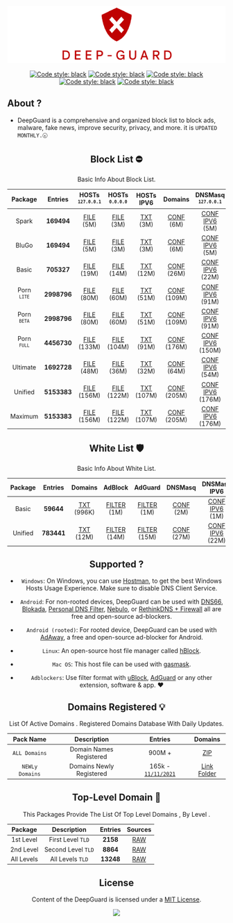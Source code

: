 
 <div align="center">

 ![Cover](https://raw.githubusercontent.com/VenexGit/DeepGuard/main/Logo.png)

</div>
 <div align="center">

<a href="https://github.com/VenexGit/DeepGuard/releases"><img alt="Code style: black" src="https://img.shields.io/badge/Version-1.1-orange.svg?longCache=true&style=flat-square"></a>
<a href="https://github.com/VenexGit/DeepGuard/releases"><img alt="Code style: black" src="https://img.shields.io/badge/Update-Nov 17, 2021-red.svg?longCache=true&style=flat-square"></a>
<a href="https://github.com/VenexGit/DeepGuard/releases"><img alt="Code style: black" src="https://img.shields.io/badge/Status-Official-green.svg?longCache=true&style=flat-square"></a>
<a href="https://github.com/VenexGit/DeepGuard/blob/main/LICENSE"><img alt="Code style: black" src="https://img.shields.io/badge/License-MIT-yellow.svg?longCache=true&style=flat-square"></a>
 <a href="https://t.me/WizVenex"><img alt="Code style: black" src="https://img.shields.io/badge/Telegram-Contact Me-blue.svg?longCache=true&style=flat-square"></a>


</div>

## About ? 
* DeepGuard is a comprehensive and organized block list to block ads, malware, fake news, improve security, privacy, and more. it is `UPDATED MONTHLY.🕣`
<div align="center">
<div align="center">

## Block List ​⛔️

Basic Info About Block List.

Package | Entries | HOSTs<br> <sup>`127.0.0.1`</sup> | HOSTs<br> <sup>`0.0.0.0`</sup> | HOSTs IPV6 | Domains | DNSMasq <br> <sup>`127.0.0.1`</sup>| DNSMasq <br> <sup>`0.0.0.0`</sup> | DNSMasq IPV6 | Magisk | Flashable | RPZ | AdBlock | AdGuard | Unbound | OneLine |
:-----------:|:-------:|:-----:|:----------:|:-------:|:-------:|:-------:|:------------:|:------:|:---------:|:---:|:-------:|:-------:|:-------:|:-------:|:-------:|
Spark | **169494** | [FILE](https://github.com/VenexGit/DeepGuard/releases/download/Spark/hosts) (5M)  | [FILE](https://github.com/VenexGit/DeepGuard/releases/download/Spark/Hosts_Ipv6) (3M)  | [TXT](https://github.com/VenexGit/DeepGuard/releases/download/Spark/Domains.txt) (3M)  | [CONF](https://github.com/VenexGit/DeepGuard/releases/download/Spark/DnsMasq.conf) (6M)| [CONF IPV6](https://github.com/VenexGit/DeepGuard/releases/download/Spark/DnsMasq_Ipv6.conf) (5M)  | [MAGISK](https://github.com/VenexGit/DeepGuard/releases/download/Spark/DeepGuard_Magisk.zip) (1M)  | [TWRP](https://github.com/VenexGit/DeepGuard/releases/download/Spark/DeepGuard_Flashable.zip) (1M)  | [TXT](https://github.com/VenexGit/DeepGuard/releases/download/Spark/Rpz.txt) (4M)  | [FILTER](https://github.com/VenexGit/DeepGuard/releases/download/Spark/Adblock) (3M)  | [FILTER](https://github.com/VenexGit/DeepGuard/releases/download/Spark/Adguard) (4M) | [CONF](https://github.com/VenexGit/DeepGuard/releases/download/Spark/Unbound.conf) (8M) | [TXT](https://github.com/VenexGit/DeepGuard/releases/download/Spark/One_Line.txt) (3M) |
BluGo | **169494** | [FILE](https://github.com/VenexGit/DeepGuard/releases/download/BluGo/hosts) (5M)  | [FILE](https://github.com/VenexGit/DeepGuard/releases/download/BluGo/Hosts_Ipv6) (3M)  | [TXT](https://github.com/VenexGit/DeepGuard/releases/download/BluGo/Domains.txt) (3M)  | [CONF](https://github.com/VenexGit/DeepGuard/releases/download/BluGo/DnsMasq.conf) (6M)| [CONF IPV6](https://github.com/VenexGit/DeepGuard/releases/download/BluGo/DnsMasq_Ipv6.conf) (5M)  | [MAGISK](https://github.com/VenexGit/DeepGuard/releases/download/BluGo/DeepGuard_Magisk.zip) (1M)  | [TWRP](https://github.com/VenexGit/DeepGuard/releases/download/BluGo/DeepGuard_Flashable.zip) (1M)  | [TXT](https://github.com/VenexGit/DeepGuard/releases/download/BluGo/Rpz.txt) (4M)  | [FILTER](https://github.com/VenexGit/DeepGuard/releases/download/BluGo/Adblock) (3M)  | [FILTER](https://github.com/VenexGit/DeepGuard/releases/download/BluGo/Adguard) (4M) | [CONF](https://github.com/VenexGit/DeepGuard/releases/download/BluGo/Unbound.conf) (8M) | [TXT](https://github.com/VenexGit/DeepGuard/releases/download/BluGo/One_Line.txt) (3M) |
Basic | **705327** | [FILE](https://github.com/VenexGit/DeepGuard/releases/download/Basic/hosts) (19M)  | [FILE](https://github.com/VenexGit/DeepGuard/releases/download/Basic/Hosts_Ipv6) (14M)  | [TXT](https://github.com/VenexGit/DeepGuard/releases/download/Basic/Domains.txt) (12M)  | [CONF](https://github.com/VenexGit/DeepGuard/releases/download/Basic/DnsMasq.conf) (26M)| [CONF IPV6](https://github.com/VenexGit/DeepGuard/releases/download/Basic/DnsMasq_Ipv6.conf) (22M)  | [MAGISK](https://github.com/VenexGit/DeepGuard/releases/download/Basic/DeepGuard_Magisk.zip) (3M)  | [TWRP](https://github.com/VenexGit/DeepGuard/releases/download/Basic/DeepGuard_Flashable.zip) (4M)  | [TXT](https://github.com/VenexGit/DeepGuard/releases/download/Basic/Rpz.txt) (18M)  | [FILTER](https://github.com/VenexGit/DeepGuard/releases/download/Basic/Adblock) (14M)  | [FILTER](https://github.com/VenexGit/DeepGuard/releases/download/Basic/Adguard) (16M) | [CONF](https://github.com/VenexGit/DeepGuard/releases/download/Basic/Unbound.conf) (34M) | [TXT](https://github.com/VenexGit/DeepGuard/releases/download/Basic/One_Line.txt) (12M) | 
Porn <br> <sup>`LITE`</sup> | **2998796** | [FILE](https://github.com/VenexGit/DeepGuard/releases/download/Porn_Beta/hosts) (80M)  | [FILE](https://github.com/VenexGit/DeepGuard/releases/download/Porn_Beta/Hosts_Ipv6) (60M)  | [TXT](https://github.com/VenexGit/DeepGuard/releases/download/Porn_Beta/Domains.txt) (51M)  | [CONF](https://github.com/VenexGit/DeepGuard/releases/download/Porn_Beta/DnsMasq.conf) (109M)| [CONF IPV6](https://github.com/VenexGit/DeepGuard/releases/download/Porn_Beta/DnsMasq_Ipv6.conf) (91M)  | [MAGISK](https://github.com/VenexGit/DeepGuard/releases/download/Porn_Beta/DeepGuard_Magisk.zip) (15M)  | [TWRP](https://github.com/VenexGit/DeepGuard/releases/download/Porn_Beta/DeepGuard_Flashable.zip) (15M)  | [TXT](https://github.com/VenexGit/DeepGuard/releases/download/Porn_Beta/Rpz.txt) (74M)  | [FILTER](https://github.com/VenexGit/DeepGuard/releases/download/Porn_Beta/Adblock) (60M)  | [FILTER](https://github.com/VenexGit/DeepGuard/releases/download/Porn_Beta/Adguard) (66M) | [CONF](https://github.com/VenexGit/DeepGuard/releases/download/Porn_Beta/Unbound.conf) (143M) | [TXT](https://github.com/VenexGit/DeepGuard/releases/download/Porn_Beta/One_Line.txt) (51M) 
Porn <br> <sup>`BETA`</sup> | **2998796** | [FILE](https://github.com/VenexGit/DeepGuard/releases/download/Porn_Beta/hosts) (80M)  | [FILE](https://github.com/VenexGit/DeepGuard/releases/download/Porn_Beta/Hosts_Ipv6) (60M)  | [TXT](https://github.com/VenexGit/DeepGuard/releases/download/Porn_Beta/Domains.txt) (51M)  | [CONF](https://github.com/VenexGit/DeepGuard/releases/download/Porn_Beta/DnsMasq.conf) (109M)| [CONF IPV6](https://github.com/VenexGit/DeepGuard/releases/download/Porn_Beta/DnsMasq_Ipv6.conf) (91M)  | [MAGISK](https://github.com/VenexGit/DeepGuard/releases/download/Porn_Beta/DeepGuard_Magisk.zip) (15M)  | [TWRP](https://github.com/VenexGit/DeepGuard/releases/download/Porn_Beta/DeepGuard_Flashable.zip) (15M)  | [TXT](https://github.com/VenexGit/DeepGuard/releases/download/Porn_Beta/Rpz.txt) (74M)  | [FILTER](https://github.com/VenexGit/DeepGuard/releases/download/Porn_Beta/Adblock) (60M)  | [FILTER](https://github.com/VenexGit/DeepGuard/releases/download/Porn_Beta/Adguard) (66M) | [CONF](https://github.com/VenexGit/DeepGuard/releases/download/Porn_Beta/Unbound.conf) (143M) | [TXT](https://github.com/VenexGit/DeepGuard/releases/download/Porn_Beta/One_Line.txt) (51M) 
Porn <br> <sup>`FULL`</sup> | **4456730** | [FILE](https://github.com/VenexGit/DeepGuard/releases/download/Porn_Full/hosts) (133M)  | [FILE](https://github.com/VenexGit/DeepGuard/releases/download/Porn_Full/Hosts_Ipv6) (104M)  | [TXT](https://github.com/VenexGit/DeepGuard/releases/download/Porn_Full/Domains.txt) (91M)  | [CONF](https://github.com/VenexGit/DeepGuard/releases/download/Porn_Full/DnsMasq.conf) (176M)| [CONF IPV6](https://github.com/VenexGit/DeepGuard/releases/download/Porn_Full/DnsMasq_Ipv6.conf) (150M)  | [MAGISK](https://github.com/VenexGit/DeepGuard/releases/download/Porn_Full/DeepGuard_Magisk.zip) (38M)  | [TWRP](https://github.com/VenexGit/DeepGuard/releases/download/Porn_Full/DeepGuard_Flashable.zip) (38M)  | [TXT](https://github.com/VenexGit/DeepGuard/releases/download/Porn_Full/Rpz.txt) (125M)  | [FILTER](https://github.com/VenexGit/DeepGuard/releases/download/Porn_Full/Adblock) (104M)  | [FILTER](https://github.com/VenexGit/DeepGuard/releases/download/Porn_Full/Adguard) (112M) | [CONF](https://github.com/VenexGit/DeepGuard/releases/download/Porn_Full/Unbound.conf) (227M) | [TXT](https://github.com/VenexGit/DeepGuard/releases/download/Porn_Full/One_Line.txt) (91M) |
Ultimate | **1692728** | [FILE](https://github.com/VenexGit/DeepGuard/releases/download/Ultimate/hosts) (48M)  | [FILE](https://github.com/VenexGit/DeepGuard/releases/download/Ultimate/Hosts_Ipv6) (36M)  | [TXT](https://github.com/VenexGit/DeepGuard/releases/download/Ultimate/Domains.txt) (32M)  | [CONF](https://github.com/VenexGit/DeepGuard/releases/download/Ultimate/DnsMasq.conf) (64M)| [CONF IPV6](https://github.com/VenexGit/DeepGuard/releases/download/Ultimate/DnsMasq_Ipv6.conf) (54M)  | [MAGISK](https://github.com/VenexGit/DeepGuard/releases/download/Ultimate/DeepGuard_Magisk.zip) (10M)  | [TWRP](https://github.com/VenexGit/DeepGuard/releases/download/Ultimate/DeepGuard_Flashable.zip) (10M)  | [TXT](https://github.com/VenexGit/DeepGuard/releases/download/Ultimate/Rpz.txt) (44M)  | [FILTER](https://github.com/VenexGit/DeepGuard/releases/download/Ultimate/Adblock) (36M)  | [FILTER](https://github.com/VenexGit/DeepGuard/releases/download/Ultimate/Adguard) (40M) | [CONF](https://github.com/VenexGit/DeepGuard/releases/download/Ultimate/Unbound.conf) (83M) | [TXT](https://github.com/VenexGit/DeepGuard/releases/download/Ultimate/One_Line.txt) (32M) |
Unified | **5153383** | [FILE](https://github.com/VenexGit/DeepGuard/releases/download/Unified/hosts) (156M)  | [FILE](https://github.com/VenexGit/DeepGuard/releases/download/Unified/Hosts_Ipv6) (122M)  | [TXT](https://github.com/VenexGit/DeepGuard/releases/download/Unified/Domains.txt) (107M)  | [CONF](https://github.com/VenexGit/DeepGuard/releases/download/Unified/DnsMasq.conf) (205M)| [CONF IPV6](https://github.com/VenexGit/DeepGuard/releases/download/Unified/DnsMasq_Ipv6.conf) (176M)  | [MAGISK](https://github.com/VenexGit/DeepGuard/releases/download/Unified/DeepGuard_Magisk.zip) (28M)  | [TWRP](https://github.com/VenexGit/DeepGuard/releases/download/Unified/DeepGuard_Flashable.zip) (28M)  | [TXT](https://github.com/VenexGit/DeepGuard/releases/download/Unified/Rpz.txt) (146M)  | [FILTER](https://github.com/VenexGit/DeepGuard/releases/download/Unified/Adblock) (122M)  | [FILTER](https://github.com/VenexGit/DeepGuard/releases/download/Unified/Adguard) (131M) | [CONF](https://github.com/VenexGit/DeepGuard/releases/download/Unified/Unbound.conf) (264M) | [TXT](https://github.com/VenexGit/DeepGuard/releases/download/Unified/One_Line.txt) (107M) |
Maximum | **5153383** | [FILE](https://github.com/VenexGit/DeepGuard/releases/download/Unified/hosts) (156M)  | [FILE](https://github.com/VenexGit/DeepGuard/releases/download/Unified/Hosts_Ipv6) (122M)  | [TXT](https://github.com/VenexGit/DeepGuard/releases/download/Unified/Domains.txt) (107M)  | [CONF](https://github.com/VenexGit/DeepGuard/releases/download/Unified/DnsMasq.conf) (205M)| [CONF IPV6](https://github.com/VenexGit/DeepGuard/releases/download/Unified/DnsMasq_Ipv6.conf) (176M)  | [MAGISK](https://github.com/VenexGit/DeepGuard/releases/download/Unified/DeepGuard_Magisk.zip) (28M)  | [TWRP](https://github.com/VenexGit/DeepGuard/releases/download/Unified/DeepGuard_Flashable.zip) (28M)  | [TXT](https://github.com/VenexGit/DeepGuard/releases/download/Unified/Rpz.txt) (146M)  | [FILTER](https://github.com/VenexGit/DeepGuard/releases/download/Unified/Adblock) (122M)  | [FILTER](https://github.com/VenexGit/DeepGuard/releases/download/Unified/Adguard) (131M) | [CONF](https://github.com/VenexGit/DeepGuard/releases/download/Unified/Unbound.conf) (264M) | [TXT](https://github.com/VenexGit/DeepGuard/releases/download/Unified/One_Line.txt) (107M) |

## White List 🛡

Basic Info About White List.

| Package | Entries | Domains | AdBlock | AdGuard | DNSMasq | DNSMasq IPV6 | Unbound | RPZ | OneLine |
|:-------:|:-------:|:-------:|:-------:|:-------:|:-------:|:------------:|:-------:|:---:|:-------:|
Basic | **59644**  | [TXT](https://github.com/VenexGit/DeepGuard/releases/download/WT-Basic/Domains.txt) (996K) | [FILTER](https://github.com/VenexGit/DeepGuard/releases/download/WT-Basic/Adblock) (1M) | [FILTER](https://github.com/VenexGit/DeepGuard/releases/download/WT-Basic/Adguard) (1M) | [CONF](https://github.com/VenexGit/DeepGuard/releases/download/WT-Basic/DnsMasq.conf) (2M) | [CONF IPV6](https://github.com/VenexGit/DeepGuard/releases/download/WT-Basic/DnsMasq_Ipv6.conf) (1M) | [CONF](https://github.com/VenexGit/DeepGuard/releases/download/WT-Basic/Unbound.conf) (2M) | [TXT](https://github.com/VenexGit/DeepGuard/releases/download/WT-Basic/Rpz.txt) (1M) | [TXT](https://github.com/VenexGit/DeepGuard/releases/download/WT-Basic/One_Line.txt) (996K) |
Unified | **783441** | [TXT](https://github.com/VenexGit/DeepGuard/releases/download/WT-Unified/Domains.txt) (12M) | [FILTER](https://github.com/VenexGit/DeepGuard/releases/download/WT-Unified/Adblock) (14M) | [FILTER](https://github.com/VenexGit/DeepGuard/releases/download/WT-Unified/Adguard) (15M) | [CONF](https://github.com/VenexGit/DeepGuard/releases/download/WT-Unified/DnsMasq.conf) (27M) | [CONF IPV6](https://github.com/VenexGit/DeepGuard/releases/download/WT-Unified/DnsMasq_Ipv6.conf) (22M) | [CONF](https://github.com/VenexGit/DeepGuard/releases/download/WT-Unified/Unbound.conf) (36M) | [TXT](https://github.com/VenexGit/DeepGuard/releases/download/WT-Unified/Rpz.txt) (18M) | [TXT](https://github.com/VenexGit/DeepGuard/releases/download/WT-Unified/One_Line.txt) (12M) |




</div>

## Supported ?

* `Windows`: On Windows, you can use [Hostman](http://www.abelhadigital.com/hostsman/), to get the best Windows Hosts Usage Experience. Make sure to disable DNS Client Service.       
     
* `Android`: For non-rooted devices, DeepGuard can be used with [DNS66](https://f-droid.org/en/packages/org.jak_linux.dns66/), [Blokada](https://f-droid.org/en/packages/org.blokada.alarm/), [Personal DNS Filter](https://www.zenz-solutions.de/personaldnsfilter/), [Nebulo](https://github.com/Ch4t4r/Nebulo), or [RethinkDNS + Firewall](https://github.com/celzero/rethink-app) all are free and open-source ad-blockers.     
     
* `Android (rooted)`: For rooted device, DeepGuard can be used with [AdAway](https://f-droid.org/en/packages/org.adaway/), a free and open-source ad-blocker for Android.    
     
* `Linux`: An open-source host file manager called [hBlock](https://github.com/hectorm/hBlock).   
       
* `Mac OS`: This host file can be used with [gasmask](https://github.com/2ndalpha/gasmask).    
   
* `Adblockers`: Use filter format with [uBlock](https://github.com/gorhill/uBlock), [AdGuard](https://adguard.com/en/welcome.html) or any other extension, software & app. ♥️


<div align="center">

## Domains Registered 💡

  List Of Active Domains . Registered Domains Database With Daily Updates.

| Pack Name | Description | Entries | Domains |
|:---------:|:-----------:|:------------:|:-----------:|
`ALL Domains` | Domain Names Registered | 900M + | [ZIP](https://drive.google.com/drive/folders/13e4GpMF9C3kgnBRsK56fXDQPfez4oyCz?usp=sharing)  |
`NEWLy Domains` | Domains Newly Registered | 165k - [`11/11/2021`](https://raw.githubusercontent.com/VenexGit/DeepGuard/main/1%20-%20Domains%20Registered/2021-11-11.txt) | [Link Folder](https://github.com/VenexGit/DeepGuard/tree/main/1%20-%20Domains%20Registered)  |

## Top-Level Domain 🎈

This Packages Provide The List Of Top Level Domains , By Level .

| Package | Description | Entries | Sources |
|:---------:|:-------------:|:--------:|:--------:| 
1st Level | First Level `TLD` |**2158**| [RAW](https://raw.githubusercontent.com/VenexGit/DeepGuard/main/2%20-%20TLD/First%20LeveL.txt) |
2nd Level | Second Level `TLD` | **8864** | [RAW](https://raw.githubusercontent.com/VenexGit/DeepGuard/main/2%20-%20TLD/Second%20LeveL.txt)  |
All Levels | All Levels `TLD` | **13248** | [RAW](https://raw.githubusercontent.com/VenexGit/DeepGuard/main/2%20-%20TLD/All%20LeveL.txt) |

</div>



## License

Content of the DeepGuard is licensed under a [MIT License](https://github.com/VenexGit/DeepGuard/blob/main/LICENSE).

<p align="center"><a href="https://paypal.me/WizVenex" target="_blank"><img src="https://img.shields.io/badge/PAYPAL-DONATE--ME-blue?logo=paypal&logoColor=white&style=for-the-badge"></a><p><p align="center"></a><p>

